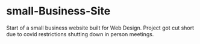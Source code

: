 # small-Business-Site
 Start of a small business website built for Web Design. Project got cut short due to covid restrictions shutting down in person meetings.

